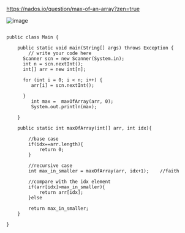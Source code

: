 https://nados.io/question/max-of-an-array?zen=true

![image](https://user-images.githubusercontent.com/53649320/155653328-9d6e03f0-dbc0-4185-b50d-845ccaf68692.png)


```

public class Main {

    public static void main(String[] args) throws Exception {
        // write your code here
      Scanner scn = new Scanner(System.in);
      int n = scn.nextInt();
      int[] arr = new int[n];

      for (int i = 0; i < n; i++) {
         arr[i] = scn.nextInt();

      }
         int max =  maxOfArray(arr, 0);
         System.out.println(max);

    }

    public static int maxOfArray(int[] arr, int idx){

        //base case
        if(idx==arr.length){
            return 0;
        }

        //recursive case
        int max_in_smaller = maxOfArray(arr, idx+1);    //faith

        //compare with the idx element
        if(arr[idx]>max_in_smaller){
            return arr[idx];
        }else

        return max_in_smaller;
    }

}
```
